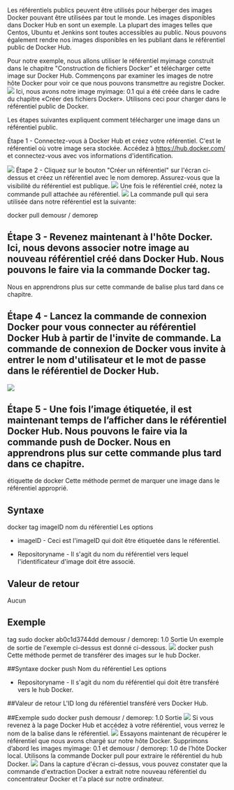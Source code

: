 Les référentiels publics peuvent être utilisés pour héberger des images Docker pouvant être utilisées par tout le monde. Les images disponibles dans Docker Hub en sont un exemple. La plupart des images telles que Centos, Ubuntu et Jenkins sont toutes accessibles au public. Nous pouvons également rendre nos images disponibles en les publiant dans le référentiel public de Docker Hub.

Pour notre exemple, nous allons utiliser le référentiel myimage construit dans le chapitre "Construction de fichiers Docker" et télécharger cette image sur Docker Hub. Commençons par examiner les images de notre hôte Docker pour voir ce que nous pouvons transmettre au registre Docker.
![](1.jpg)
Ici, nous avons notre image myimage: 0.1 qui a été créée dans le cadre du chapitre «Créer des fichiers Docker». Utilisons ceci pour charger dans le référentiel public de Docker.

Les étapes suivantes expliquent comment télécharger une image dans un référentiel public.

Étape 1 - Connectez-vous à Docker Hub et créez votre référentiel. C'est le référentiel où votre image sera stockée. Accédez à https://hub.docker.com/ et connectez-vous avec vos informations d'identification.

![](2.jpg)
Étape 2 - Cliquez sur le bouton "Créer un référentiel" sur l'écran ci-dessus et créez un référentiel avec le nom demorep. Assurez-vous que la visibilité du référentiel est publique.
![](3.jpg)
Une fois le référentiel créé, notez la commande pull attachée au référentiel.
![](4.jpg)
La commande pull qui sera utilisée dans notre référentiel est la suivante:

docker pull demousr / demorep
## Étape 3 - Revenez maintenant à l'hôte Docker. Ici, nous devons associer notre image au nouveau référentiel créé dans Docker Hub. Nous pouvons le faire via la commande Docker tag.

Nous en apprendrons plus sur cette commande de balise plus tard dans ce chapitre.

## Étape 4 - Lancez la commande de connexion Docker pour vous connecter au référentiel Docker Hub à partir de l'invite de commande. La commande de connexion de Docker vous invite à entrer le nom d'utilisateur et le mot de passe dans le référentiel de Docker Hub.
![](5.jpg)
## Étape 5 - Une fois l’image étiquetée, il est maintenant temps de l’afficher dans le référentiel Docker Hub. Nous pouvons le faire via la commande push de Docker. Nous en apprendrons plus sur cette commande plus tard dans ce chapitre.

étiquette de docker
Cette méthode permet de marquer une image dans le référentiel approprié.

## Syntaxe
docker tag imageID nom du référentiel
Les options
* imageID - Ceci est l'imageID qui doit être étiquetée dans le référentiel.

* Repositoryname - Il s'agit du nom du référentiel vers lequel l'identificateur d'image doit être associé.

## Valeur de retour
Aucun

## Exemple
tag sudo docker ab0c1d3744dd demousr / demorep: 1.0
Sortie
Un exemple de sortie de l'exemple ci-dessus est donné ci-dessous.
![](6.jpg)
docker push
Cette méthode permet de transférer des images sur le hub Docker.

##Syntaxe
docker push Nom du référentiel
Les options
* Repositoryname - Il s'agit du nom du référentiel qui doit être transféré vers le hub Docker.

##Valeur de retour
L'ID long du référentiel transféré vers Docker Hub.

##Exemple
sudo docker push demousr / demorep: 1.0
Sortie
![](7.jpg)
Si vous revenez à la page Docker Hub et accédez à votre référentiel, vous verrez le nom de la balise dans le référentiel.
![](8.jpg)
Essayons maintenant de récupérer le référentiel que nous avons chargé sur notre hôte Docker. Supprimons d’abord les images myimage: 0.1 et demousr / demorep: 1.0 de l’hôte Docker local. Utilisons la commande Docker pull pour extraire le référentiel du hub Docker.
![](9.jpg)
Dans la capture d'écran ci-dessus, vous pouvez constater que la commande d'extraction Docker a extrait notre nouveau référentiel du concentrateur Docker et l'a placé sur notre ordinateur.